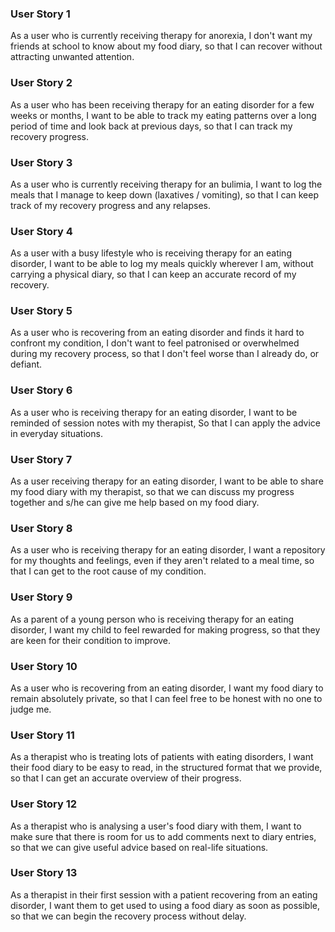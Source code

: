 ### User Story 1
As a user who is currently receiving therapy for anorexia,
I don't want my friends at school to know about my food diary,
so that I can recover without attracting unwanted attention.

### User Story 2
As a user who has been receiving therapy for an eating disorder for a few weeks or months,
I want to be able to track my eating patterns over a long period of time and look back at previous days,
so that I can track my recovery progress.

### User Story 3
As a user who is currently receiving therapy for an bulimia,
I want to log the meals that I manage to keep down (laxatives / vomiting),
so that I can keep track of my recovery progress and any relapses.

### User Story 4
As a user with a busy lifestyle who is receiving therapy for an eating disorder,
I want to be able to log my meals quickly wherever I am, without carrying a physical diary,
so that I can keep an accurate record of my recovery.

### User Story 5
As a user who is recovering from an eating disorder and finds it hard to confront my condition,
I don't want to feel patronised or overwhelmed during my recovery process,
so that I don't feel worse than I already do, or defiant.

### User Story 6
As a user who is receiving therapy for an eating disorder,
I want to be reminded of session notes with my therapist,
So that I can apply the advice in everyday situations.

### User Story 7
As a user receiving therapy for an eating disorder,
I want to be able to share my food diary with my therapist,
so that we can discuss my progress together and s/he can give me help based on my food diary.

### User Story 8
As a user who is receiving therapy for an eating disorder,
I want a repository for my thoughts and feelings, even if they aren't related to a meal time,
so that I can get to the root cause of my condition.

### User Story 9
As a parent of a young person who is receiving therapy for an eating disorder,
I want my child to feel rewarded for making progress,
so that they are keen for their condition to improve.

### User Story 10
As a user who is recovering from an eating disorder,
I want my food diary to remain absolutely private,
so that I can feel free to be honest with no one to judge me.

### User Story 11
As a therapist who is treating lots of patients with eating disorders,
I want their food diary to be easy to read, in the structured format that we provide,
so that I can get an accurate overview of their progress.

### User Story 12
As a therapist who is analysing a user's food diary with them,
I want to make sure that there is room for us to add comments next to diary entries,
so that we can give useful advice based on real-life situations.

### User Story 13
As a therapist in their first session with a patient recovering from an eating disorder,
I want them to get used to using a food diary as soon as possible,
so that we can begin the recovery process without delay.
